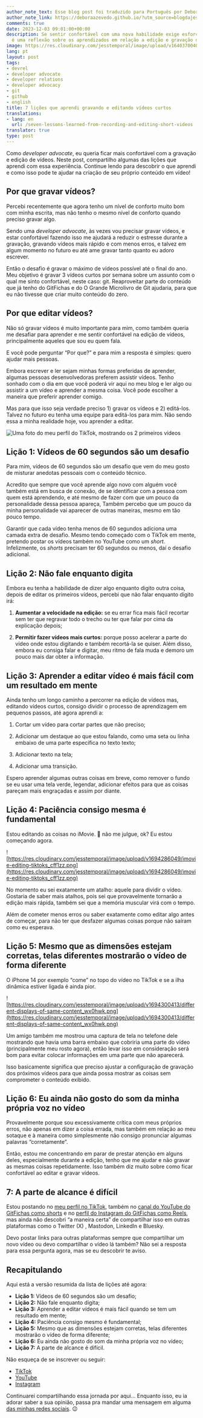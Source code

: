 ```yaml
---
author_note_text: Esse blog post foi traduzido para Português por Debora Azevedo.
author_note_link: https://deboraazevedo.github.io/?utm_source=blogdajess
comments: true
date: 2023-12-03 09:01:00+00:00
description: Se sentir confortável com uma nova habilidade exige esforço. Esse posts
  é uma reflexão sobre os aprendizados em relação a edição e gravação de vídeos
image: https://res.cloudinary.com/jesstemporal/image/upload/v1640370040/covers/variados_aanizj.png
lang: pt
layout: post
tags:
- devrel
- developer advocate
- developer relations
- developer advocacy
- git
- github
- english
title: 7 lições que aprendi gravando e editando vídeos curtos
translations:
- lang: en
  url: /seven-lessons-learned-from-recording-and-editing-short-videos
translator: true
type: post
---
```


Como *developer advocate*, eu queria ficar mais confortável com a gravação e edição de vídeos. Neste post, compartilho algumas das lições que aprendi com essa experiência. Continue lendo para descobrir o que aprendi e como isso pode te ajudar na criação de seu próprio conteúdo em vídeo!

## Por que gravar vídeos?

Percebi recentemente que agora tenho um nível de conforto muito bom com minha escrita, mas não tenho o mesmo nível de conforto quando preciso gravar algo.

Sendo uma *developer advocate*, às vezes vou precisar gravar vídeos, e estar confortável fazendo isso me ajudará a reduzir o estresse durante a gravação, gravando vídeos mais rápido e com menos erros, e talvez em algum momento no futuro eu até ame gravar tanto quanto eu adoro escrever.

Então o desafio é gravar o máximo de vídeos possível até o final do ano. Meu objetivo é gravar 3 vídeos curtos por semana sobre um assunto com o qual me sinto confortável, neste caso: git. Reaproveitar parte do conteúdo que já tenho do GitFichas e do O Grande Microlivro de Git  ajudaria, para que eu não tivesse que criar muito conteúdo do zero.

## Por que editar vídeos?

Não só gravar vídeos é muito importante para mim, como também queria me desafiar para aprender e me sentir confortável na edição de vídeos, principalmente aqueles que sou eu quem fala.

E você pode perguntar “Por que?” e para mim a resposta é simples: quero ajudar mais pessoas.

Embora escrever e ler sejam minhas formas preferidas de aprender, algumas pessoas desenvolvedoras preferem assistir vídeos. Tenho sonhado com o dia em que você poderá vir aqui no meu blog e ler algo ou assistir a um vídeo e aprender a mesma coisa. Você pode escolher a maneira que preferir aprender comigo.

Mas para que isso seja verdade preciso 1) gravar os vídeos e 2) editá-los. Talvez no futuro eu tenha uma equipe para editá-los para mim. Não sendo essa a minha realidade hoje, vou aprender a editar.

![Uma foto do meu perfil do TikTok, mostrando os 2 primeiros vídeos](https://res.cloudinary.com/jesstemporal/image/upload/v1694285944/tiktok-jess-temporal-profile-showing-the-first-two-videos.jpg)

## Lição 1: Vídeos de 60 segundos são um desafio

Para mim, vídeos de 60 segundos são um desafio que vem do meu gosto de misturar anedotas pessoais com o conteúdo técnico.

Acredito que sempre que você aprende algo novo com alguém você também está em busca de conexão, de se identificar com a pessoa com quem está aprendendo, e até mesmo de fazer com que um pouco da personalidade dessa pessoa apareça, Também percebo que um pouco da minha personalidade vai aparecer de outras maneiras, mesmo em tão pouco tempo.

Garantir que cada vídeo tenha menos de 60 segundos adiciona uma camada extra de desafio. Mesmo tendo começado com o TikTok em mente, pretendo postar os vídeos também no YouTube como um *short*. Infelizmente, os *shorts* precisam ter 60 segundos ou menos, daí o desafio adicional.

## Lição 2: Não fale enquanto digita

Embora eu tenha a habilidade de dizer algo enquanto digito outra coisa, depois de editar os primeiros vídeos, percebi que não falar enquanto digito irá:

1) **Aumentar a velocidade na edição:** se eu errar fica mais fácil recortar sem ter que regravar todo o trecho ou ter que falar por cima da explicação depois;

2) **Permitir fazer vídeos mais curtos:** porque posso acelerar a parte do vídeo onde estou digitando e também recortá-la se quiser. Além disso, embora eu consiga falar e digitar, meu ritmo de fala muda e demoro um pouco mais dar obter a informação.

## Lição 3: Aprender a editar vídeo é mais fácil com um resultado em mente

Ainda tenho um longo caminho a percorrer na edição de vídeos mas, editando vídeos curtos, consigo dividir o processo de aprendizagem em pequenos passos, até agora aprendi a:

1) Cortar um vídeo para cortar partes que não preciso;

2) Adicionar um destaque ao que estou falando, como uma seta ou linha embaixo de uma parte específica no texto texto;

3) Adicionar texto na tela;

4) Adicionar uma transição.

Espero aprender algumas outras coisas em breve, como remover o fundo se eu usar uma tela verde, legendar, adicionar efeitos para que as coisas pareçam mais engraçadas e assim por diante.

## Lição 4: Paciência consigo mesma é fundamental

Estou editando as coisas no iMovie. 👀 não me julgue, ok? Eu estou começando agora.

![https://res.cloudinary.com/jesstemporal/image/upload/v1694286049/imovie-editing-tiktoks_cff1zz.png](https://res.cloudinary.com/jesstemporal/image/upload/v1694286049/imovie-editing-tiktoks_cff1zz.png)

No momento eu sei exatamente um atalho: aquele para dividir o vídeo. Gostaria de saber mais atalhos, pois sei que provavelmente tornarão a edição mais rápida, também sei que a memória muscular virá com o tempo.

Além de cometer menos erros ou saber exatamente como editar algo antes de começar, para não ter que desfazer algumas coisas porque não saíram como eu esperava.

## Lição 5: Mesmo que as dimensões estejam corretas, telas diferentes mostrarão o vídeo de forma diferente

O iPhone 14 por exemplo “come” no topo do vídeo no TikTok e se a ilha dinâmica estiver ligada é ainda pior.

![https://res.cloudinary.com/jesstemporal/image/upload/v1694300413/different-displays-of-same-content_wx0hwk.png](https://res.cloudinary.com/jesstemporal/image/upload/v1694300413/different-displays-of-same-content_wx0hwk.png)

Um amigo também me mostrou uma captura de tela no telefone dele mostrando que havia uma barra embaixo que cobriria uma parte do vídeo (principalmente meu rosto agora), então levar isso em consideração será bom para evitar colocar informações em uma parte que não aparecerá. 

Isso basicamente significa que preciso ajustar a configuração de gravação dos próximos vídeos para que ainda possa mostrar as coisas sem comprometer o conteúdo exibido.

## Lição 6: Eu ainda não gosto do som da minha própria voz no vídeo

Provavelmente porque sou excessivamente crítica com meus próprios erros, não apenas em dizer a coisa errada, mas também em relação ao meu sotaque e à maneira como simplesmente não consigo pronunciar algumas palavras “corretamente”.

Então, estou me concentrando em parar de prestar atenção em alguns deles, especialmente durante a edição, tenho que me ajudar e não gravar as mesmas coisas repetidamente. Isso também diz muito sobre como ficar confortável ao editar e gravar vídeos.

## 7: A parte de alcance é difícil

Estou postando no [meu perfil no TikTok](https://www.tiktok.com/@jess.temporal), também no [canal do YouTube do GitFichas como shorts](https://www.youtube.com/@gitfichas) e no [perfil do Instagram do GitFichas como Reels](https://www.instagram.com/gitfichas/reels/), mas ainda não descobri “a maneira certa” de compartilhar isso em outras plataformas como o Twitter (X) , Mastodon, LinkedIn e Bluesky.

Devo postar links para outras plataformas sempre que compartilhar um novo vídeo ou devo compartilhar o vídeo lá também? Não sei a resposta para essa pergunta agora, mas se eu descobrir te aviso.

## Recapitulando

Aqui está a versão resumida da lista de lições até agora:

- **Lição 1:** Vídeos de 60 segundos são um desafio;
- **Lição 2:** Não fale enquanto digita;
- **Lição 3:** Aprender a editar vídeos é mais fácil quando se tem um resultado em mente;
- **Lição 4:** Paciência consigo mesmo é fundamental;
- **Lição 5:** Mesmo que as dimensões estejam corretas, telas diferentes mostrarão o vídeo de forma diferente;
- **Lição 6:** Eu ainda não gosto do som da minha própria voz no vídeo;
- **Lição 7:** A parte de alcance é difícil.

Não esqueça de se inscrever ou seguir:

- [TikTok](https://www.tiktok.com/@jess.temporal)
- [YouTube](https://www.youtube.com/@gitfichas)
- [Instagram](https://www.instagram.com/gitfichas/reels/)

Continuarei compartilhando essa jornada por aqui... Enquanto isso, eu ia adorar saber a sua opinião, passa pra mandar uma mensagem em alguma [das minhas redes sociais](https://jtemporal.com/socials). 😉
